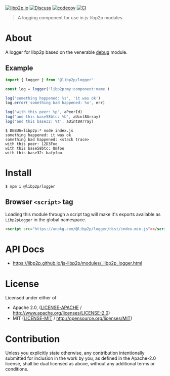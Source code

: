 [![libp2p.io](https://img.shields.io/badge/project-libp2p-yellow.svg?style=flat-square)](http://libp2p.io/)
[![Discuss](https://img.shields.io/discourse/https/discuss.libp2p.io/posts.svg?style=flat-square)](https://discuss.libp2p.io)
[![codecov](https://img.shields.io/codecov/c/github/libp2p/js-libp2p.svg?style=flat-square)](https://codecov.io/gh/libp2p/js-libp2p)
[![CI](https://img.shields.io/github/actions/workflow/status/libp2p/js-libp2p/main.yml?branch=main\&style=flat-square)](https://github.com/libp2p/js-libp2p/actions/workflows/main.yml?query=branch%3Amain)

> A logging component for use in js-libp2p modules

# About

A logger for libp2p based on the venerable [debug](https://www.npmjs.com/package/debug) module.

## Example

```JavaScript
import { logger } from '@libp2p/logger'

const log = logger('libp2p:my:component:name')

log('something happened: %s', 'it was ok')
log.error('something bad happened: %o', err)

log('with this peer: %p', aPeerId)
log('and this base58btc: %b', aUint8Array)
log('and this base32: %t', aUint8Array)
```

```console
$ DEBUG=libp2p:* node index.js
something happened: it was ok
something bad happened: <stack trace>
with this peer: 12D3Foo
with this base58btc: Qmfoo
with this base32: bafyfoo
```

# Install

```console
$ npm i @libp2p/logger
```

## Browser `<script>` tag

Loading this module through a script tag will make it's exports available as `Libp2pLogger` in the global namespace.

```html
<script src="https://unpkg.com/@libp2p/logger/dist/index.min.js"></script>
```

# API Docs

- <https://libp2p.github.io/js-libp2p/modules/_libp2p_logger.html>

# License

Licensed under either of

- Apache 2.0, ([LICENSE-APACHE](LICENSE-APACHE) / <http://www.apache.org/licenses/LICENSE-2.0>)
- MIT ([LICENSE-MIT](LICENSE-MIT) / <http://opensource.org/licenses/MIT>)

# Contribution

Unless you explicitly state otherwise, any contribution intentionally submitted for inclusion in the work by you, as defined in the Apache-2.0 license, shall be dual licensed as above, without any additional terms or conditions.

